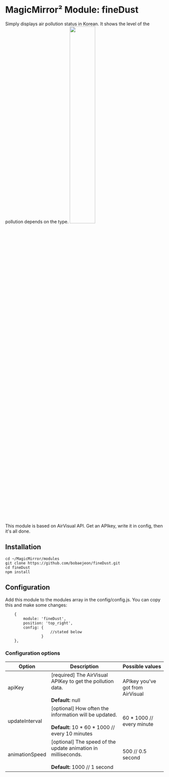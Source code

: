 # MagicMirror² Module: fineDust
Simply displays air pollution status in Korean. It shows the level of the pollution depends on the type.
<img src="https://user-images.githubusercontent.com/67196344/85206328-44272280-b35c-11ea-951f-25b798af75a8.png" width=40%>

This module is based on AirVisual API. Get an APIkey, write it in config, then it's all done.

## Installation
    cd ~/MagicMirror/modules
    git clone https://github.com/bobaejeon/fineDust.git
    cd fineDust
    npm install

## Configuration
Add this module to the modules array in the config/config.js.    You can copy this and make some changes:
``````
    {
        module: 'fineDust',
        position: 'top_right',
        config: {
                    //stated below
                }
    },
``````

### Configuration options
|Option|Description|Possible values|
|------|---|---|
|apiKey|[required] The AirVisual APIKey to get the pollution data.<br><br><b>Default:</b> null|APIkey you've got from AirVisual|
|updateInterval|[optional] How often the information will be updated.<br><br><b>Default:</b> 10 * 60 * 1000 // every 10 minutes|60 * 1000 // every minute|
|animationSpeed|[optional] The speed of the update animation in milliseconds. <br><br><b>Default:</b> 1000 // 1 second|500 // 0.5 second|
